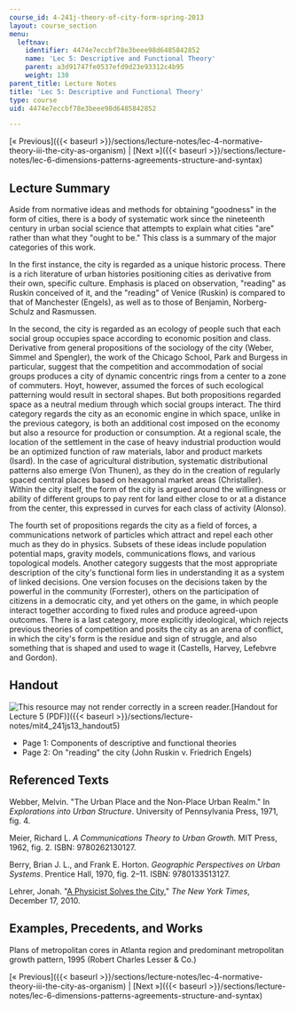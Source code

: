 ```yaml
---
course_id: 4-241j-theory-of-city-form-spring-2013
layout: course_section
menu:
  leftnav:
    identifier: 4474e7eccbf78e3beee98d6485842852
    name: 'Lec 5: Descriptive and Functional Theory'
    parent: a3d91747fe0537efd9d23e93312c4b95
    weight: 130
parent_title: Lecture Notes
title: 'Lec 5: Descriptive and Functional Theory'
type: course
uid: 4474e7eccbf78e3beee98d6485842852

---
```


[« Previous]({{< baseurl >}}/sections/lecture-notes/lec-4-normative-theory-iii-the-city-as-organism) | [Next »]({{< baseurl >}}/sections/lecture-notes/lec-6-dimensions-patterns-agreements-structure-and-syntax)

Lecture Summary
---------------

Aside from normative ideas and methods for obtaining "goodness" in the form of cities, there is a body of systematic work since the nineteenth century in urban social science that attempts to explain what cities "are" rather than what they "ought to be." This class is a summary of the major categories of this work.

In the first instance, the city is regarded as a unique historic process. There is a rich literature of urban histories positioning cities as derivative from their own, specific culture. Emphasis is placed on observation, "reading" as Ruskin conceived of it, and the "reading" of Venice (Ruskin) is compared to that of Manchester (Engels), as well as to those of Benjamin, Norberg-Schulz and Rasmussen.

In the second, the city is regarded as an ecology of people such that each social group occupies space according to economic position and class. Derivative from general propositions of the sociology of the city (Weber, Simmel and Spengler), the work of the Chicago School, Park and Burgess in particular, suggest that the competition and accommodation of social groups produces a city of dynamic concentric rings from a center to a zone of commuters. Hoyt, however, assumed the forces of such ecological patterning would result in sectoral shapes. But both propositions regarded space as a neutral medium through which social groups interact. The third category regards the city as an economic engine in which space, unlike in the previous category, is both an additional cost imposed on the economy but also a resource for production or consumption. At a regional scale, the location of the settlement in the case of heavy industrial production would be an optimized function of raw materials, labor and product markets (Isard). In the case of agricultural distribution, systematic distributional patterns also emerge (Von Thunen), as they do in the creation of regularly spaced central places based on hexagonal market areas (Christaller). Within the city itself, the form of the city is argued around the willingness or ability of different groups to pay rent for land either close to or at a distance from the center, this expressed in curves for each class of activity (Alonso).

The fourth set of propositions regards the city as a field of forces, a communications network of particles which attract and repel each other much as they do in physics. Subsets of these ideas include population potential maps, gravity models, communications flows, and various topological models. Another category suggests that the most appropriate description of the city's functional form lies in understanding it as a system of linked decisions. One version focuses on the decisions taken by the powerful in the community (Forrester), others on the participation of citizens in a democratic city, and yet others on the game, in which people interact together according to fixed rules and produce agreed-upon outcomes. There is a last category, more explicitly ideological, which rejects previous theories of competition and posits the city as an arena of conflict, in which the city's form is the residue and sign of struggle, and also something that is shaped and used to wage it (Castells, Harvey, Lefebvre and Gordon).

Handout
-------

![This resource may not render correctly in a screen reader.](/images/inacessible.gif)[Handout for Lecture 5 (PDF)]({{< baseurl >}}/sections/lecture-notes/mit4_241js13_handout5)

*   Page 1: Components of descriptive and functional theories
*   Page 2: On "reading" the city (John Ruskin v. Friedrich Engels)

Referenced Texts
----------------

Webber, Melvin. "The Urban Place and the Non-Place Urban Realm." In _Explorations into Urban Structure_. University of Pennsylvania Press, 1971, fig. 4.

Meier, Richard L. _A Communications Theory to Urban Growth._ MIT Press, 1962, fig. 2. ISBN: 9780262130127.

Berry, Brian J. L., and Frank E. Horton. _Geographic Perspectives on Urban Systems_. Prentice Hall, 1970, fig. 2–11. ISBN: 9780133513127.

Lehrer, Jonah. "[A Physicist Solves the City](http://www.nytimes.com/2010/12/19/magazine/19Urban_West-t.html)," _The New York Times_, December 17, 2010.

Examples, Precedents, and Works
-------------------------------

Plans of metropolitan cores in Atlanta region and predominant metropolitan growth pattern, 1995 (Robert Charles Lesser & Co.)

[« Previous]({{< baseurl >}}/sections/lecture-notes/lec-4-normative-theory-iii-the-city-as-organism) | [Next »]({{< baseurl >}}/sections/lecture-notes/lec-6-dimensions-patterns-agreements-structure-and-syntax)